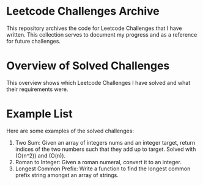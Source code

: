 # Leetcode Challenges Archive
This repository archives the code for Leetcode Challenges that I have written. This collection serves to document my progress and as a reference for future challenges.

# Overview of Solved Challenges
This overview shows which Leetcode Challenges I have solved and what their requirements were.

# Example List
Here are some examples of the solved challenges:

1. Two Sum: Given an array of integers nums and an integer target, return indices of the two numbers such that they add up to target. Solved with (O(n^2)) and (O(n)).
13. Roman to Integer: Given a roman numeral, convert it to an integer.
14. Longest Common Prefix: Write a function to find the longest common prefix string amongst an array of strings.

